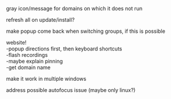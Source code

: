 gray icon/message for domains on which it does not run <br>

refresh all on update/install?<br>

make popup come back when switching groups, if this is possible<br>

website!<br>
-popup directions first, then keyboard shortcuts<br>
-flash recordings<br>
-maybe explain pinning<br>
-get domain name<br>

make it work in multiple windows<br>

address possible autofocus issue (maybe only linux?)<br>